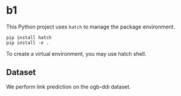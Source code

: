# b1

This Python project uses `hatch` to manage the package environment. 

```
pip install hatch
pip install -e .
```

To create a virtual environment, you may use hatch shell.

## Dataset

We perform link prediction on the ogb-ddi dataset.
